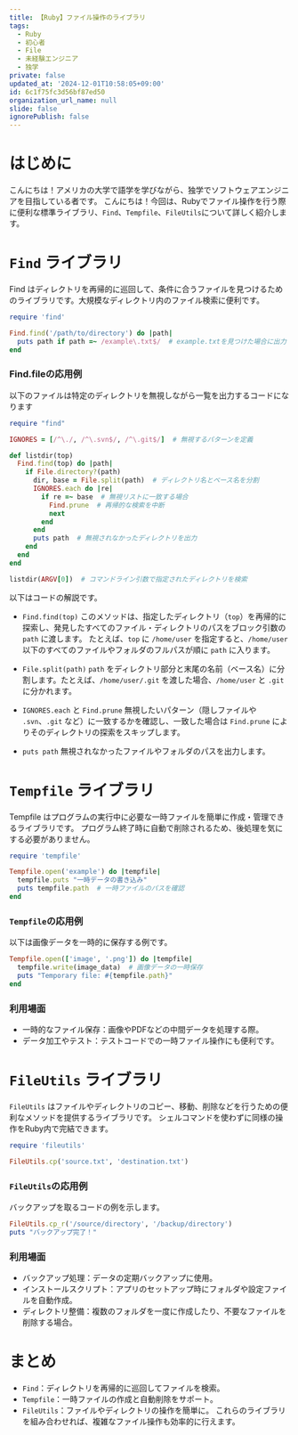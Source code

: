 ```yaml
---
title: 【Ruby】ファイル操作のライブラリ
tags:
  - Ruby
  - 初心者
  - File
  - 未経験エンジニア
  - 独学
private: false
updated_at: '2024-12-01T10:58:05+09:00'
id: 6c1f75fc3d56bf87ed50
organization_url_name: null
slide: false
ignorePublish: false
---
```

# はじめに
こんにちは！アメリカの大学で語学を学びながら、独学でソフトウェアエンジニアを目指している者です。
こんにちは！今回は、Rubyでファイル操作を行う際に便利な標準ライブラリ、`Find`、`Tempfile`、`FileUtils`について詳しく紹介します。

# `Find` ライブラリ
Find はディレクトリを再帰的に巡回して、条件に合うファイルを見つけるためのライブラリです。大規模なディレクトリ内のファイル検索に便利です。
```ruby
require 'find'

Find.find('/path/to/directory') do |path|
  puts path if path =~ /example\.txt$/  # example.txtを見つけた場合に出力
end
```

### Find.fileの応用例
以下のファイルは特定のディレクトリを無視しながら一覧を出力するコードになります
```ruby
require "find"

IGNORES = [/^\./, /^\.svn$/, /^\.git$/]  # 無視するパターンを定義

def listdir(top)
  Find.find(top) do |path|
    if File.directory?(path)
      dir, base = File.split(path)  # ディレクトリ名とベース名を分割
      IGNORES.each do |re|
        if re =~ base  # 無視リストに一致する場合
          Find.prune  # 再帰的な検索を中断
          next
        end
      end
      puts path  # 無視されなかったディレクトリを出力
    end
  end
end

listdir(ARGV[0])  # コマンドライン引数で指定されたディレクトリを検索
```
以下はコードの解説です。
* `Find.find(top)`
このメソッドは、指定したディレクトリ（`top`）を再帰的に探索し、発見したすべてのファイル・ディレクトリのパスをブロック引数の `path` に渡します。
たとえば、`top` に `/home/user` を指定すると、`/home/user` 以下のすべてのファイルやフォルダのフルパスが順に `path` に入ります。
* `File.split(path)`
`path` をディレクトリ部分と末尾の名前（ベース名）に分割します。たとえば、`/home/user/.git` を渡した場合、`/home/user` と `.git` に分かれます。

* `IGNORES.each` と `Find.prune`
無視したいパターン（隠しファイルや `.svn`、`.git` など）に一致するかを確認し、一致した場合は `Find.prune` によりそのディレクトリの探索をスキップします。

* `puts path`
無視されなかったファイルやフォルダのパスを出力します。

# `Tempfile` ライブラリ
Tempfile はプログラムの実行中に必要な一時ファイルを簡単に作成・管理できるライブラリです。
プログラム終了時に自動で削除されるため、後処理を気にする必要がありません。
```ruby
require 'tempfile'

Tempfile.open('example') do |tempfile|
  tempfile.puts "一時データの書き込み"
  puts tempfile.path  # 一時ファイルのパスを確認
end
```
### `Tempfile`の応用例
以下は画像データを一時的に保存する例です。
```ruby
Tempfile.open(['image', '.png']) do |tempfile|
  tempfile.write(image_data)  # 画像データの一時保存
  puts "Temporary file: #{tempfile.path}"
end
```

### 利用場面
* 一時的なファイル保存：画像やPDFなどの中間データを処理する際。
* データ加工やテスト：テストコードでの一時ファイル操作にも便利です。

# `FileUtils` ライブラリ
`FileUtils` はファイルやディレクトリのコピー、移動、削除などを行うための便利なメソッドを提供するライブラリです。
シェルコマンドを使わずに同様の操作をRuby内で完結できます。
```ruby
require 'fileutils'

FileUtils.cp('source.txt', 'destination.txt')
```

### `FileUtils`の応用例
バックアップを取るコードの例を示します。
```ruby
FileUtils.cp_r('/source/directory', '/backup/directory')
puts "バックアップ完了！"
```
### 利用場面
* バックアップ処理：データの定期バックアップに使用。
* インストールスクリプト：アプリのセットアップ時にフォルダや設定ファイルを自動作成。
* ディレクトリ整備：複数のフォルダを一度に作成したり、不要なファイルを削除する場合。
# まとめ
* `Find`：ディレクトリを再帰的に巡回してファイルを検索。
* `Tempfile`：一時ファイルの作成と自動削除をサポート。
* `FileUtils`：ファイルやディレクトリの操作を簡単に。
これらのライブラリを組み合わせれば、複雑なファイル操作も効率的に行えます。
